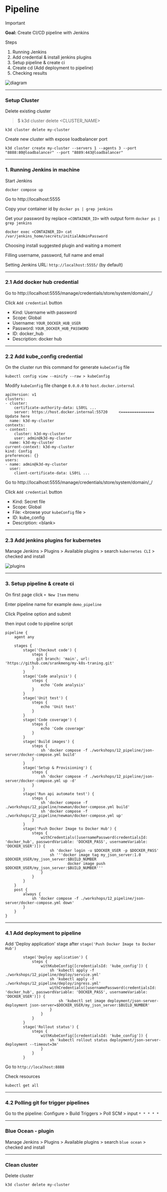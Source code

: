 # Pipeline

> [!IMPORTANT]  
> **Goal:** Create CI/CD pipeline with Jenkins

Steps
1. Running Jenkins
2. Add credential & install jenkins plugins
3. Setup pipeline & create ci
4. Create cd (Add deployment to pipeline)
5. Checking results

![diagram](images/diagram.png)

---

### Setup Cluster

Delete existing cluster
> $ k3d cluster delete <CLUSTER_NAME>
```
k3d cluster delete my-cluster
```

Create new cluster with expose loadbalancer port
```
k3d cluster create my-cluster --servers 1 --agents 3 --port "8888:80@loadbalancer" --port "8889:443@loadbalancer"
```

---

### 1. Running Jenkins in machine

Start Jenkins
```
docker compose up
```

Go to http://localhost:5555

Copy your container id by `docker ps | grep jenkins`

Get your password by replace `<CONTAINER_ID>` with output form `docker ps | grep jenkins`

```
docker exec <CONTAINER_ID> cat /var/jenkins_home/secrets/initialAdminPassword
```

Choosing install suggested plugin and waiting a moment

Filling username, password, full name and email 

Setting Jenkins URL: `http://localhost:5555/` (by default)

---

### 2.1 Add docker hub credential

Go to http://localhost:5555/manage/credentials/store/system/domain/_/

Click `Add credential` button

- Kind: Username with password
- Scope: Global
- Username: `YOUR_DOCKER_HUB_USER`
- Password: `YOUR_DOCKER_HUB_PASSWORD`
- ID: docker_hub
- Description: docker hub

---

### 2.2 Add kube_config credential

On the cluster run this command for generate `kubeConfig` file
```
kubectl config view --minify --raw > kubeConfig
```

Modify `kubeConfig` file change `0.0.0.0` to `host.docker.internal`
```
apiVersion: v1
clusters:
- cluster:
    certificate-authority-data: LS0tL ...
    server: https://host.docker.internal:55720     <=============== Update here 
  name: k3d-my-cluster
contexts:
- context:
    cluster: k3d-my-cluster
    user: admin@k3d-my-cluster
  name: k3d-my-cluster
current-context: k3d-my-cluster
kind: Config
preferences: {}
users:
- name: admin@k3d-my-cluster
  user:
    client-certificate-data: LS0tL ... 
```

Go to http://localhost:5555/manage/credentials/store/system/domain/_/

Click `Add credential` button

- Kind: Secret file
- Scope: Global
- File: \<browse your `kubeConfig` file \>
- ID: kube_config
- Description: \<blank\>

---

### 2.3 Add jenkins plugins for kubernetes 

Manage Jenkins > Plugins > Available plugins > search `kubernetes CLI` > checked and install

![plugins](images/plugins.png)

---

### 3. Setup pipeline & create ci

On first page click `+ New Item` menu

Enter pipeline name for example `demo_pipeline`

Click Pipeline option and submit 

then input code to pipeline script

```
pipeline {
    agent any

    stages {
        stage('Checkout code') {
            steps {
              git branch: 'main', url: 'https://github.com/srankmeng/my-k8s-traning.git'
            }
        }
        stage('Code analysis') {
            steps {
                echo 'Code analysis'
            }
        }
        stage('Unit test') {
            steps {
                echo 'Unit test'
            }
        }
        stage('Code coverage') {
            steps {
                echo 'Code coverage'
            }
        }
        stage('Build images') {
            steps {
                sh 'docker compose -f ./workshops/12_pipeline/json-server/docker-compose.yml build'
            }
        }
        stage('Setup & Provisioning') {
            steps {
                sh 'docker compose -f ./workshops/12_pipeline/json-server/docker-compose.yml up -d'
            }
        }
        stage('Run api automate test') {
            steps {
                sh 'docker compose -f ./workshops/12_pipeline/newman/docker-compose.yml build'
                sh 'docker compose -f ./workshops/12_pipeline/newman/docker-compose.yml up'
            }
        }
        stage('Push Docker Image to Docker Hub') {
            steps {
                withCredentials([usernamePassword(credentialsId: 'docker_hub', passwordVariable: 'DOCKER_PASS', usernameVariable: 'DOCKER_USER')]) {
                    sh 'docker login -u $DOCKER_USER -p $DOCKER_PASS'
                    sh '''docker image tag my_json_server:1.0 $DOCKER_USER/my_json_server:$BUILD_NUMBER
                            docker image push $DOCKER_USER/my_json_server:$BUILD_NUMBER'''
                }        
            }
        }     
    }
    post {
        always {
            sh 'docker compose -f ./workshops/12_pipeline/json-server/docker-compose.yml down'
        }
    }
}
```

---

### 4.1 Add deployment to pipeline

Add 'Deploy application' stage after `stage('Push Docker Image to Docker Hub')`

```
        stage('Deploy application') {
            steps {
                withKubeConfig([credentialsId: 'kube_config']) {
                    sh 'kubectl apply -f ./workshops/12_pipeline/deploy/service.yml'
                    sh 'kubectl apply -f ./workshops/12_pipeline/deploy/ingress.yml'
                    withCredentials([usernamePassword(credentialsId: 'docker_hub', passwordVariable: 'DOCKER_PASS', usernameVariable: 'DOCKER_USER')]) {
                        sh 'kubectl set image deployment/json-server-deployment json-server=$DOCKER_USER/my_json_server:$BUILD_NUMBER'
                    }
                } 
            }
        }
        stage('Rollout status') {
            steps {
                withKubeConfig([credentialsId: 'kube_config']) {
                    sh 'kubectl rollout status deployment/json-server-deployment --timeout=3m'
                } 
            }
        }
```
Go to `http://localhost:8888`

Check resources
```
kubectl get all
```

---

### 4.2 Polling git for trigger pipelines
Go to the pipeline: Configure > Build Triggers > Poll SCM > input `* * * * *`

---

### Blue Ocean - plugin

Manage Jenkins > Plugins > Available plugins > search `blue ocean` > checked and install

---

### Clean cluster

Delete cluster
```
k3d cluster delete my-cluster
```
